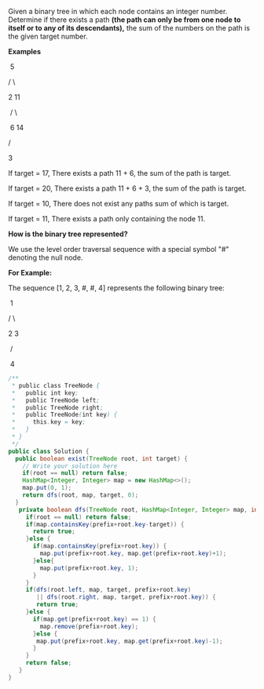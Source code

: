 Given a binary tree in which each node contains an integer number. Determine if there exists a path **(the path can only be from one node to itself or to any of its descendants),** the sum of the numbers on the path is the given target number.

**Examples**

​    5

  /    \

2      11

​     /    \

​    6     14

  /

 3

If target = 17, There exists a path 11 + 6, the sum of the path is target.

If target = 20, There exists a path 11 + 6 + 3, the sum of the path is target.

If target = 10, There does not exist any paths sum of which is target.

If target = 11, There exists a path only containing the node 11.

**How is the binary tree represented?**

We use the level order traversal sequence with a special symbol "#" denoting the null node.

**For Example:**

The sequence [1, 2, 3, #, #, 4] represents the following binary tree:

​    1

  /   \

 2     3

​      /

​    4



```java
/**
 * public class TreeNode {
 *   public int key;
 *   public TreeNode left;
 *   public TreeNode right;
 *   public TreeNode(int key) {
 *     this.key = key;
 *   }
 * }
 */
public class Solution {
  public boolean exist(TreeNode root, int target) {
    // Write your solution here
    if(root == null) return false;
    HashMap<Integer, Integer> map = new HashMap<>();
    map.put(0, 1);
    return dfs(root, map, target, 0);
  }
   private boolean dfs(TreeNode root, HashMap<Integer, Integer> map, int target, int prefix) {
     if(root == null) return false;
     if(map.containsKey(prefix+root.key-target)) {
       return true;
     }else {
       if(map.containsKey(prefix+root.key)) {
         map.put(prefix+root.key, map.get(prefix+root.key)+1);
       }else{
         map.put(prefix+root.key, 1);
       }
     }
     if(dfs(root.left, map, target, prefix+root.key)
        || dfs(root.right, map, target, prefix+root.key)) {
        return true;
     }else {
       if(map.get(prefix+root.key) == 1) {
         map.remove(prefix+root.key);
       }else {
        map.put(prefix+root.key, map.get(prefix+root.key)-1);
       }
     }
     return false;
   }
}
```

